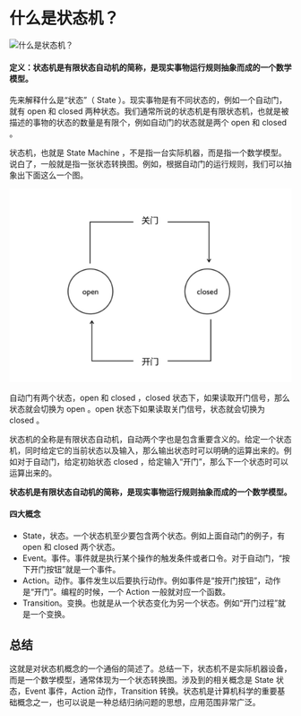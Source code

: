 # 什么是状态机？

![什么是状态机？](https://pic1.zhimg.com/v2-3518082df5e2179af2462dfa99f895f7_1440w.jpg?source=172ae18b)

#### 定义：状态机是有限状态自动机的简称，是现实事物运行规则抽象而成的一个数学模型。

先来解释什么是“状态”（ State ）。现实事物是有不同状态的，例如一个自动门，就有 open 和 closed 两种状态。我们通常所说的状态机是有限状态机，也就是被描述的事物的状态的数量是有限个，例如自动门的状态就是两个 open 和 closed 。

状态机，也就是 State Machine ，不是指一台实际机器，而是指一个数学模型。说白了，一般就是指一张状态转换图。例如，根据自动门的运行规则，我们可以抽象出下面这么一个图。

![image-20210724120518514](image-20210724120518514.png)

自动门有两个状态，open 和 closed ，closed 状态下，如果读取开门信号，那么状态就会切换为 open 。open 状态下如果读取关门信号，状态就会切换为 closed 。

状态机的全称是有限状态自动机，自动两个字也是包含重要含义的。给定一个状态机，同时给定它的当前状态以及输入，那么输出状态时可以明确的运算出来的。例如对于自动门，给定初始状态 closed ，给定输入“开门”，那么下一个状态时可以运算出来的。

**状态机是有限状态自动机的简称，是现实事物运行规则抽象而成的一个数学模型。**

#### 四大概念

- State，状态。一个状态机至少要包含两个状态。例如上面自动门的例子，有 open 和 closed 两个状态。
- Event。事件。事件就是执行某个操作的触发条件或者口令。对于自动门，“按下开门按钮”就是一个事件。
- Action。动作。事件发生以后要执行动作。例如事件是“按开门按钮”，动作是“开门”。编程的时候，一个 Action 一般就对应一个函数。
- Transition。变换。也就是从一个状态变化为另一个状态。例如“开门过程”就是一个变换。

## 总结

这就是对状态机概念的一个通俗的简述了。总结一下，状态机不是实际机器设备，而是一个数学模型，通常体现为一个状态转换图。涉及到的相关概念是 State 状态，Event 事件，Action 动作，Transition 转换。状态机是计算机科学的重要基础概念之一，也可以说是一种总结归纳问题的思想，应用范围非常广泛。